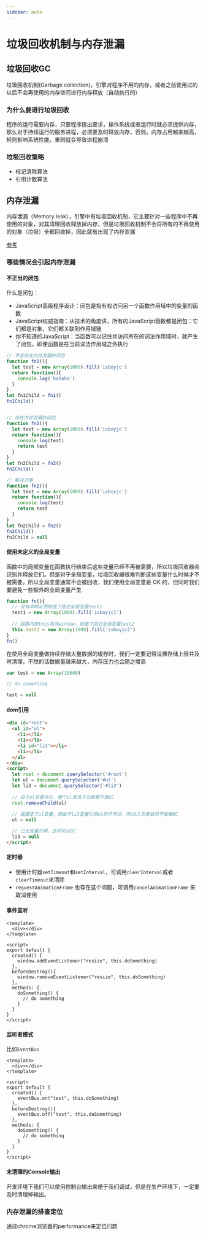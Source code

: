 ```yaml
---
sidebar: auto
---
```


# 垃圾回收机制与内存泄漏

## 垃圾回收GC

垃圾回收机制(Garbage collection)，引擎对程序不用的内存，或者之前使用过的以后不会再使用的内存空间进行内存释放（自动执行的）

### 为什么要进行垃圾回收

程序的运行需要内存，只要程序提出要求，操作系统或者运行时就必须提供内存，那么对于持续运行的服务进程，必须要及时释放内存，否则，内存占用越来越高，轻则影响系统性能，重则就会导致进程崩溃

### 垃圾回收策略

- 标记清除算法
- 引用计数算法

## 内存泄漏

内存泄漏（Memory leak），引擎中有垃圾回收机制，它主要针对一些程序中不再使用的对象，对其清理回收释放掉内存，但是垃圾回收机制不会将所有的不再使用的对象（垃圾）全都回收掉，因此就有出现了内存泄漏

[参考](https://juejin.cn/post/6984188410659340324#heading-2)

### 哪些情况会引起内存泄漏

#### 不正当的闭包

什么是闭包：

- JavaScript高级程序设计：闭包是指有权访问另一个函数作用域中的变量的函数
- JavaScript权威指南：从技术的角度讲，所有的JavaScript函数都是闭包：它们都是对象，它们都关联到作用域链
- 你不知道的JavaScript：当函数可以记住并访问所在的词法作用域时，就产生了闭包，即使函数是在当前词法作用域之外执行

```js
// 不会存在内存泄漏的闭包
function fn1(){
  let test = new Array(1000).fill('isboyjc')
  return function(){
    console.log('hahaha')
  }
}
let fn1Child = fn1()
fn1Child()


// 存在内存泄漏的闭包
function fn2(){
  let test = new Array(1000).fill('isboyjc')
  return function(){
    console.log(test)
    return test
  }
}
let fn2Child = fn2()
fn2Child()

// 解决方案
function fn2(){
  let test = new Array(1000).fill('isboyjc')
  return function(){
    console.log(test)
    return test
  }
}
let fn2Child = fn2()
fn2Child()
fn2Child = null
```

#### 使用未定义的全局变量

函数中的局部变量在函数执行结束后这些变量已经不再被需要，所以垃圾回收器会识别并释放它们。但是对于全局变量，垃圾回收器很难判断这些变量什么时候才不被需要，所以全局变量通常不会被回收，我们使用全局变量是 OK 的，但同时我们要避免一些额外的全局变量产生

```js
function fn(){
  // 没有声明从而制造了隐式全局变量test1
  test1 = new Array(1000).fill('isboyjc1')
  
  // 函数内部this指向window，制造了隐式全局变量test2
  this.test2 = new Array(1000).fill('isboyjc2')
}
fn()
```

在使用全局变量做持续存储大量数据的缓存时，我们一定要记得设置存储上限并及时清理，不然的话数据量越来越大，内存压力也会随之增高

```js
var test = new Array(10000)

// do something

test = null
```

#### dom引用

```html
<div id="root">
  <ul id="ul">
    <li></li>
    <li></li>
    <li id="li3"></li>
    <li></li>
  </ul>
</div>
<script>
  let root = document.querySelector('#root')
  let ul = document.querySelector('#ul')
  let li3 = document.querySelector('#li3')
  
  // 由于ul变量存在，整个ul及其子元素都不能GC
  root.removeChild(ul)
  
  // 虽置空了ul变量，但由于li3变量引用ul的子节点，所以ul元素依然不能被GC
  ul = null

  // 已无变量引用，此时可以GC
  li3 = null
</script>
```

#### 定时器

- 使用计时器`setTimeout`和`setInterval`，可调用`clearInterval`或者`clearTimeout`来清除
- `requestAnimationFrame` 也存在这个问题，可调用`cancelAnimationFrame` 来取消使用

#### 事件监听

```vue
<template>
  <div></div>
</template>

<script>
export default {
  created() {
    window.addEventListener("resize", this.doSomething)
  },
  beforeDestroy(){
    window.removeEventListener("resize", this.doSomething)
  },
  methods: {
    doSomething() {
      // do something
    }
  }
}
</script>

```

#### 监听者模式

比如`EventBus`

```vue
<template>
  <div></div>
</template>

<script>
export default {
  created() {
    eventBus.on("test", this.doSomething)
  },
  beforeDestroy(){
    eventBus.off("test", this.doSomething)
  },
  methods: {
    doSomething() {
      // do something
    }
  }
}
</script>
```

#### 未清理的Console输出

开发环境下我们可以使用控制台输出来便于我们调试，但是在生产环境下，一定要及时清理掉输出。

### 内存泄漏的排查定位

通过chrome浏览器的performance来定位问题
